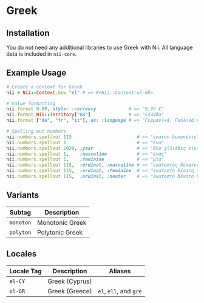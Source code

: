 <!-- This file has been generated. Source: languages/_template.md.erb -->

# Greek

## Installation

You do not need any additional libraries to use Greek with Nii.
All language data is included in `nii-core`.

## Example Usage

``` ruby
# Create a context for Greek
nii = Nii::Context.new "el" # => #<Nii::Context:el-GR>

# Value formatting
nii.format 9.99, style: :currency            # => "9,99 €"
nii.format Nii::Territory["GR"]              # => "Ελλάδα"
nii.format ["de", "fr", "it"], as: :language # => "Γερμανικά, Γαλλικά και Ιταλικά"

# Spelling out numbers
nii.numbers.spellout 115                        # => "εκατόν δεκα­πέντε"
nii.numbers.spellout 1                          # => "ένα"
nii.numbers.spellout 2020, :year                # => "δύο χίλιάδες είκοσι"
nii.numbers.spellout 1,    :masculine           # => "ένας"
nii.numbers.spellout 1,    :feminine            # => "μία"
nii.numbers.spellout 115,  :ordinal, :masculine # => "εκατοστός δέκατος πέμπτος"
nii.numbers.spellout 115,  :ordinal, :feminine  # => "εκατοστή δέκατη πέμπτη"
nii.numbers.spellout 115,  :ordinal, :neuter    # => "εκατοστό δέκατο πέμπτο"
```

## Variants

<table>
  <thead>
    <tr>
      <th>Subtag</th>
      <th>Description</th>
    </tr>
  </thead>
  <tbody>
    <tr>
      <td><code>monoton</code></td>
      <td>Monotonic Greek</td>
    </tr>
    <tr>
      <td><code>polyton</code></td>
      <td>Polytonic Greek</td>
    </tr>
  </tbody>
</table>

## Locales

<table>
  <thead>
    <tr>
      <th>Locale Tag</th>
      <th>Description</th>
      <th>Aliases</th>
    </tr>
  </thead>
  <tbody>
    <tr>
      <td><code>el-CY</code></td>
      <td>Greek (Cyprus)</td>
      <td></td>
    </tr>
    <tr>
      <td><code>el-GR</code></td>
      <td>Greek (Greece)</td>
      <td><code>el</code>, <code>ell</code>, and <code>gre</code></td>
    </tr>
  </tbody>
</table>

